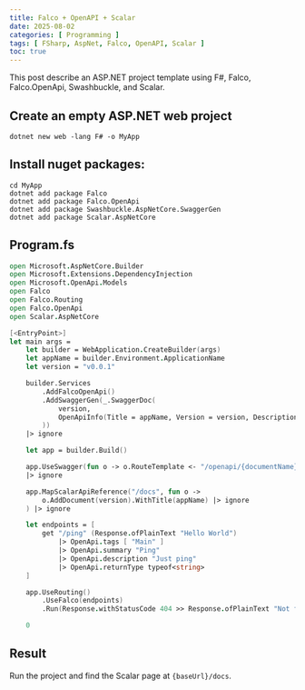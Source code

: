 ```yaml
---
title: Falco + OpenAPI + Scalar
date: 2025-08-02
categories: [ Programming ]
tags: [ FSharp, AspNet, Falco, OpenAPI, Scalar ]
toc: true
---
```


This post describe an ASP.NET project template using F#, Falco, Falco.OpenApi, Swashbuckle, and Scalar.

<!--more-->

## Create an empty ASP.NET web project

```shell
dotnet new web -lang F# -o MyApp
```

## Install nuget packages:

```shell
cd MyApp
dotnet add package Falco
dotnet add package Falco.OpenApi
dotnet add package Swashbuckle.AspNetCore.SwaggerGen
dotnet add package Scalar.AspNetCore
```

## Program.fs

```fsharp
open Microsoft.AspNetCore.Builder
open Microsoft.Extensions.DependencyInjection
open Microsoft.OpenApi.Models
open Falco
open Falco.Routing
open Falco.OpenApi
open Scalar.AspNetCore

[<EntryPoint>]
let main args =
    let builder = WebApplication.CreateBuilder(args)
    let appName = builder.Environment.ApplicationName
    let version = "v0.0.1"

    builder.Services
        .AddFalcoOpenApi()
        .AddSwaggerGen(_.SwaggerDoc(
            version,
            OpenApiInfo(Title = appName, Version = version, Description = "description")
        ))
    |> ignore

    let app = builder.Build()

    app.UseSwagger(fun o -> o.RouteTemplate <- "/openapi/{documentName}.json")
    |> ignore

    app.MapScalarApiReference("/docs", fun o ->
        o.AddDocument(version).WithTitle(appName) |> ignore
    ) |> ignore

    let endpoints = [
        get "/ping" (Response.ofPlainText "Hello World")
            |> OpenApi.tags [ "Main" ]
            |> OpenApi.summary "Ping"
            |> OpenApi.description "Just ping"
            |> OpenApi.returnType typeof<string>
    ]

    app.UseRouting()
        .UseFalco(endpoints)
        .Run(Response.withStatusCode 404 >> Response.ofPlainText "Not found")

    0
```

## Result

Run the project and find the Scalar page at `{baseUrl}/docs`.
